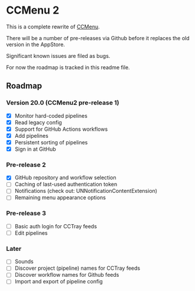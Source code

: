 # CCMenu 2

This is a complete rewrite of [CCMenu](https://github.com/erikdoe/ccmenu).

There will be a number of pre-releases via Github before it replaces the old version in the AppStore.

Significant known issues are filed as bugs.

For now the roadmap is tracked in this readme file.


## Roadmap

### Version 20.0 (CCMenu2 pre-release 1)

- [X] Monitor hard-coded pipelines
- [X] Read legacy config
- [X] Support for GitHub Actions workflows
- [X] Add pipelines 
- [X] Persistent sorting of pipelines
- [X] Sign in at GitHub

### Pre-release 2

- [X] GitHub repository and workflow selection
- [ ] Caching of last-used authentication token
- [ ] Notifications (check out: UNNotificationContentExtension)
- [ ] Remaining menu appearance options

### Pre-release 3

- [ ] Basic auth login for CCTray feeds
- [ ] Edit pipelines

### Later

- [ ] Sounds
- [ ] Discover project (pipeline) names for CCTray feeds
- [ ] Discover workflow names for Github feeds
- [ ] Import and export of pipeline config
